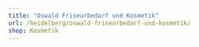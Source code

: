 ```yaml
---
title: "Oswald Friseurbedarf und Kosmetik"
url: /heidelberg/oswald-friseurbedarf-und-kosmetik/
shop: Kosmetik
---
```

